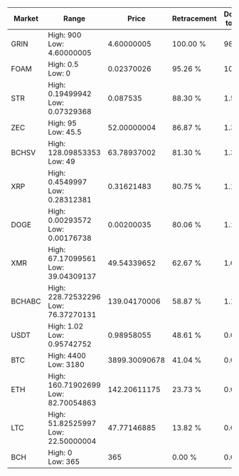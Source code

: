 | Market | Range | Price| Retracement | Doubles to 50% |
| --- | --- | --- | --- | --- |
| GRIN | High: 900<br />Low: 4.60000005 | 4.60000005 | 100.00 % | 98.33 |
| FOAM | High: 0.5<br />Low: 0 | 0.02370026 | 95.26 % | 10.55 |
| STR | High: 0.19499942<br />Low: 0.07329368 | 0.087535 | 88.30 % | 1.53 |
| ZEC | High: 95<br />Low: 45.5 | 52.00000004 | 86.87 % | 1.35 |
| BCHSV | High: 128.09853353<br />Low: 49 | 63.78937002 | 81.30 % | 1.39 |
| XRP | High: 0.4549997<br />Low: 0.28312381 | 0.31621483 | 80.75 % | 1.17 |
| DOGE | High: 0.00293572<br />Low: 0.00176738 | 0.00200035 | 80.06 % | 1.18 |
| XMR | High: 67.17099561<br />Low: 39.04309137 | 49.54339652 | 62.67 % | 1.07 |
| BCHABC | High: 228.72532296<br />Low: 76.37270131 | 139.04170006 | 58.87 % | 1.10 |
| USDT | High: 1.02<br />Low: 0.95742752 | 0.98958055 | 48.61 % | 0.00 |
| BTC | High: 4400<br />Low: 3180 | 3899.30090678 | 41.04 % | 0.00 |
| ETH | High: 160.71902699<br />Low: 82.70054863 | 142.20611175 | 23.73 % | 0.00 |
| LTC | High: 51.82525997<br />Low: 22.50000004 | 47.77146885 | 13.82 % | 0.00 |
| BCH | High: 0<br />Low: 365 | 365 | 0.00 % | 0.00 |
